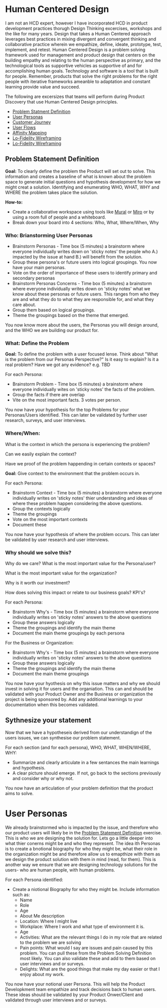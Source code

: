 # Human Centered Design

I am not an HCD expert, however I have incorporated HCD in product development practices thorugh Design Thinking excercises, workshops and the like for many years. Design that takes a Human Centered approach leverages best practices in mixing divergent and convergent thinking and collaborative practice wherein we empathize, define, ideate, prototype, test, implement, and retest. 
Human Centered Design is a problem solving framework used for management and product design that centers on the building empathy and relating to the human perspective as primary, and the technological tools as supportive vehicles as supportive of and for accomplishing human goals. 
Technology and software is a tool that is built for people. Remember, products that solve the right problems for the right people with iterative frameworks ameanble to adaptation and constant learning provide value and succeed.

The following are excersizes that teams will perform during Product Discovery that use Human Centered Design principles.

+ [Problem Statment Definition](#problem-statement-definition)
+ [User Personas](#user-personas)
+ [Customer Journey](#Customer-journey-mapping)
+ [User Flows](#user-flows)
+ [Affinity Mapping](#affinity-mapping)
+ [Lo-Fidelity Wireframing](#lo-fidelity-wireframing)
+ [Lo-Fidelity Wireframing](#lo-fidelity-wireframing)

## Problem Statement Definition

**Goal:** To clearly define the problem the Product will set out to solve. This information and creates a baseline of what is known about the problem space to generate initial questions and hypothesis development for how we might creat a solution. Identifying and enumerating WHO, WHAT, WHY and WHERE the problem takes place the solution.

**How-to:** 
+ Create a collaborative workspace using tools like [Mural](https://www.mural.co/) or [Miro](https://miro.com/) or by using a room full of people and a whiteboard.
+ Break down your board into 4 sections: Who, What, Where/When, Why

### Who: Brianstorming User Personas 
+ Brainstorm Personas - Time box (5 minutes) a brainstorm where everyone individually writes down on 'sticky notes' the people who A.) impacted by the issue at hand B.) will benefit from the solution.
+ Group these persona's or future users into logical groupings. You now have your main personas.
+ Vote on the order of importance of these users to identify primary and secondary personas
+ Brainstorm Personas Concerns - Time box (5 minutes) a brainstorm where everyone individually writes down on 'sticky notes' what we know about these personas or future users. This ranges from who they are and what they do to what they are responsible for, and what they care about.
+ Group them based on logical groupings.
+ Theme the groupings based on the theme that emerged.

You now know more about the users, the Personas you will design around, and the WHO we are building our product for.

### What: Define the Problem

**Goal:** To define the problem with a user focused lense. Think about "What is the problem from our Personas Perspective?" Is it easy to explain? Is it a real problem? Have we got any evidence?
e.g. TBD

For each Persona:
+ Brainstorm Problem - Time box (5 minutes) a brainstorm where everyone individually wites on 'sticky notes' the facts of the problem.
+ Group the facts if there are overlap
+ Vite on the most important facts. 3 votes per person.

You now have your hypothesis for the top Problems for your Personas/Users identified. This can later be validated by further user research, surveys, and user interviews.

### Where/When: 
What is the context in which the persona is experiencing the problem?

Can we easily explain the context?

Have we proof of the problem happending in certain contexts or spaces?

**Goal:** Give context to the environment that the problem occurs in.

For each Persona:
+ Brainstorm Context - Time box (5 minutes) a brainstorm where everyone individually writes on 'sticky notes' thier understanding and ideas of where these problem happen considering the above questions.
+ Group the contexts logically
+ Theme the groupings
+ Vote on the most important contexts
+ Document these

You now have your hypothesis of where the problem occurs. This can later be validated by user research and user interviews.

### Why should we solve this?
Why do we care? What is the most important value for the Persona/user?

What is the most important value for the organization?

Why is it worth our investment?

How does solving this impact or relate to our business goals? KPI's?

For each Persona:
+ Brainstorm Why's - Time box (5 minutes) a brainstorm where everyone individually writes on 'sticky notes' answers to the above questions
+ Group these answers logically
+ Theme the groupings and identify the main theme
+ Document the main theme groupings by each persona

For the Business or Organization:
+ Brainstorm Why's - Time box (5 minutes) a brainstorm where everyone individually writes on 'sticky notes' answers to the above questions
+ Group these answers logically
+ Theme the groupings and identify the main theme
+ Document the main theme groupings

You now have your hyothesis on why this issue matters and why we should invest in solving it for users and the organiation. This can and should be validated with your Product Owner and the Business or organization the project is being sponsored by. Add any additional learnings to your documentation when this becomes validated.

## Sythnesize your statement

Now that we have a hypotheseis derived from our understandign of the users issues, we can synthesise our problem statement.

For each section (and for each persona), WHO, WHAT, WHEN/WHERE, WHY:
+ Summarize and clearly articulate in a few sentances the main learnings and hypothesis.
+ A clear picture should emerge. If not, go back to the sections previously and consider why or why not.

You now have an articulation of your problem definition that the product aims to solve.

# User Personas

We already brainstormed who is impacted by the issue, and therefore who our product users will likely be in the [Problem Statement Definition](#Problem-statement-definition) exercise. This is who we are designing the solution for. Lets go a little deeper into what thier conerns might be and who they represent. The idea ith Personas is to create a bnotional biography for who they might be, what their role in the organization might be and therefore allow us to emapthize with them as we design the product solution with them in mind (read, for them). This is another way we ensure that we are designing technology solutions for the users- who are human people, with human problems.

For each Persona identified:
+ Create a niotional Biography for who they might be. Include information such as:
    - Name
    - Role
    - Age
    - About Me description
    - Location: Where I might live
    - Workplace: Where I work and what type of environment it is.
    - Age
    - Activities: What are the relevant things I do in my role that are related to the problem we are solving
    - Pain points: What would I say are issues and pain caused by this problem. You can pull these from the Problem Solving Definition most likely. You can also validate these and add to them based on user interviews and or surveys.
    - Delights: What are the good things that make my day easier or that I enjoy about my work.

You now have your notional user Persona. This will help the Product Developkment team empathize and track decisions back to human users. These ideas should be validated by your Product Onwer/Client and validated through user interviews and or surveys.



